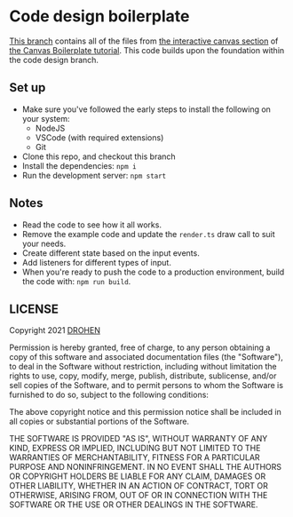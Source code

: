 # Code design boilerplate

[This branch](https://github.com/drohen/js-canvas-boilerplate/tree/canvas) contains all of the files from [the interactive canvas section](https://javascript.best/posts/creating-canvas-input-system-for-prototyping-interactive-graphics/) of [the Canvas Boilerplate tutorial](https://javascript.best/posts/how-to-create-and-use-an-html-2d-canvas-boilerplate-project/). This code builds upon the foundation within the code design branch.

## Set up

- Make sure you've followed the early steps to install the following on your system:
	- NodeJS
	- VSCode (with required extensions)
	- Git
- Clone this repo, and checkout this branch
- Install the dependencies: `npm i`
- Run the development server: `npm start`

## Notes

- Read the code to see how it all works.
- Remove the example code and update the `render.ts` draw call to suit your needs.
- Create different state based on the input events.
- Add listeners for different types of input.
- When you're ready to push the code to a production environment, build the code with: `npm run build`.

## LICENSE

Copyright 2021 [DROHEN](https://github.com/drohen)

Permission is hereby granted, free of charge, to any person obtaining a copy of this software and associated documentation files (the "Software"), to deal in the Software without restriction, including without limitation the rights to use, copy, modify, merge, publish, distribute, sublicense, and/or sell copies of the Software, and to permit persons to whom the Software is furnished to do so, subject to the following conditions:

The above copyright notice and this permission notice shall be included in all copies or substantial portions of the Software.

THE SOFTWARE IS PROVIDED "AS IS", WITHOUT WARRANTY OF ANY KIND, EXPRESS OR IMPLIED, INCLUDING BUT NOT LIMITED TO THE WARRANTIES OF MERCHANTABILITY, FITNESS FOR A PARTICULAR PURPOSE AND NONINFRINGEMENT. IN NO EVENT SHALL THE AUTHORS OR COPYRIGHT HOLDERS BE LIABLE FOR ANY CLAIM, DAMAGES OR OTHER LIABILITY, WHETHER IN AN ACTION OF CONTRACT, TORT OR OTHERWISE, ARISING FROM, OUT OF OR IN CONNECTION WITH THE SOFTWARE OR THE USE OR OTHER DEALINGS IN THE SOFTWARE.